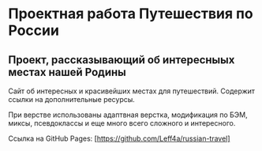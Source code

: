 # Проектная работа Путешествия по России 
 
 ## Проект, рассказывающий об интересныых местах нашей Родины
 
Сайт об интересных и красивейших местах для путешествий. Содержит ссылки на дополнительные ресурсы. 
 
При верстве использованы адаптвная верстка, модификация по БЭМ, миксы, псевдоклассы и еще много всего сложного и интересного.

Ссылка на GitHub Pages: [https://github.com/Leff4a/russian-travel]